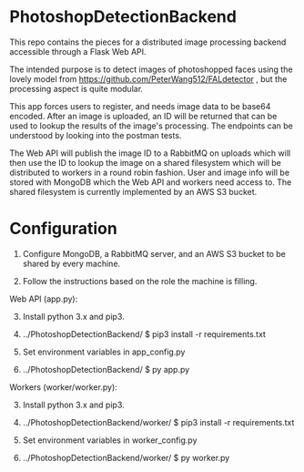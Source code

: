# PhotoshopDetectionBackend

This repo contains the pieces for a distributed image processing backend accessible through a Flask Web API. 

The intended purpose is to detect images of photoshopped faces using the lovely model from https://github.com/PeterWang512/FALdetector , but the processing aspect is quite modular.

This app forces users to register, and needs image data to be base64 encoded. After an image is uploaded, an ID will be returned that can be used to lookup the results of the image's processing. The endpoints can be understood by looking into the postman tests.

The Web API will publish the image ID to a RabbitMQ on uploads which will then use the ID to lookup the image on a shared filesystem which will be distributed to workers in a round robin fashion. User and image info will be stored with MongoDB which the Web API and workers need access to. The shared filesystem is currently implemented by an AWS S3 bucket.

# Configuration

1. Configure MongoDB, a RabbitMQ server, and an AWS S3 bucket to be shared by every machine.

2. Follow the instructions based on the role the machine is filling.

Web API (app.py):

3. Install python 3.x and pip3.

4. ../PhotoshopDetectionBackend/ $ pip3 install -r requirements.txt

5. Set environment variables in app_config.py

6.  ../PhotoshopDetectionBackend/ $ py app.py

Workers (worker/worker.py): 

3. Install python 3.x and pip3.

4. ../PhotoshopDetectionBackend/worker/ $ pip3 install -r requirements.txt

5. Set environment variables in worker_config.py

6. ../PhotoshopDetectionBackend/worker/ $ py worker.py
